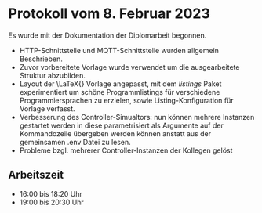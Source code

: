 # Protokoll vom 8. Februar 2023 

Es wurde mit der Dokumentation der Diplomarbeit begonnen.
- HTTP-Schnittstelle und MQTT-Schnittstelle wurden allgemein Beschrieben.
- Zuvor vorbereitete Vorlage wurde verwendet um die ausgearbeitete Struktur abzubilden.
- Layout der \LaTeX{} Vorlage angepasst, mit dem *listings* Paket experimentiert um schöne Programmlistings für verschiedene Programmiersprachen zu erzielen, sowie Listing-Konfiguration für Vorlage verfasst.
- Verbesserung des Controller-Simualtors: nun können mehrere Instanzen gestartet werden in diese parametrisiert als Argumente auf der Kommandozeile übergeben werden können anstatt aus der gemeinsamen .env Datei zu lesen.
- Probleme bzgl. mehrerer Controller-Instanzen der Kollegen gelöst

## Arbeitszeit
<!-- { "progress": true, "date": ["23/02/08"] } -->
- 16:00 bis 18:20 Uhr
- 19:00 bis 20:30 Uhr 
<!-- { "progress": false } -->
